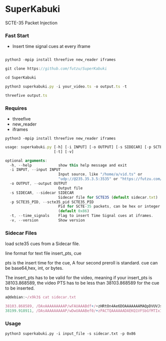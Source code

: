 # SuperKabuki
SCTE-35 Packet Injection

### Fast Start

* Insert time signal cues at every iframe

```js

python3 -mpip install threefive new_reader iframes

git clone https://github.com/futzu/SuperKabuki

cd SuperKabuki

python3 superkabuki.py -i your_video.ts -o output.ts -t

threefive output.ts
```


### Requires
* threefive
* new_reader
* iframes

```
python3 -mpip install threefive new_reader iframes

```

```js
usage: superkabuki.py [-h] [-i INPUT] [-o OUTPUT] [-s SIDECAR] [-p SCTE35_PID]
                      [-t] [-v]

optional arguments:
  -h, --help            show this help message and exit
  -i INPUT, --input INPUT
                        Input source, like "/home/a/vid.ts" or
                        "udp://@235.35.3.5:3535" or "https://futzu.com/xaa.ts"
  -o OUTPUT, --output OUTPUT
                        Output file
  -s SIDECAR, --sidecar SIDECAR
                        Sidecar file for SCTE35 (default sidecar.txt)
  -p SCTE35_PID, --scte35_pid SCTE35_PID
                        Pid for SCTE-35 packets, can be hex or integer.
                        (default 0x86)
  -t, --time_signals    Flag to insert Time Signal cues at iframes.
  -v, --version         Show version

```


### Sidecar Files
load scte35 cues from a Sidecar file.

line format for text file insert_pts, cue

pts is the insert time for the cue, A four second preroll is standard. cue can be base64,hex, int, or bytes.

The insert_pts has to be valid for the video, meaning if your insert_pts is 38103.868589, the video PTS has to be 
less than 38103.868589 for the cue to be inserted.

```js
a@debian:~/x9k3$ cat sidecar.txt

38103.868589, /DAxAAAAAAAAAP/wFAUAAABdf+/+zHRtOn4Ae6DOAAAAAAAMAQpDVUVJsZ8xMjEqLYemJQ== 
38199.918911, /DAsAAAAAAAAAP/wDwUAAABef0/+zPACTQAAAAAADAEKQ1VFSbGfMTIxIxGolm0= 
```
    
### Usage 
```
python3 superkabuki.py -i input_file -s sidecar.txt -p 0x86
```
